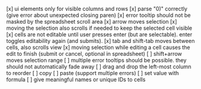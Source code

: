 [x] ui elements only for visible columns and rows
[x] parse "0)" correctly (give error about unexpected closing paren)
[x] error tooltip should not be masked by the spreadsheet scroll area
[x] arrow moves selection
[x] moving the selection also scrolls if needed to keep the selected cell visible
[x] cells are not editable until user presses enter (but are selectable). enter toggles editability again (and submits).
[x] tab and shift-tab moves between cells, also scrolls view
[x] moving selection while editing a cell causes the edit to finish (submit or cancel, optional in spreadsheet)
[ ] shift+arrow moves selection range
[ ] multiple error tooltips should be possible. they should not automatically fade away
[ ] drag and drop the left-most column to reorder
[ ] copy
[ ] paste (support multiple errors)
[ ] set value with formula
[ ] give meaningful names or unique IDs to cells
